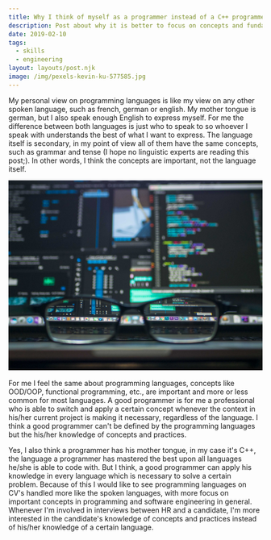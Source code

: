 ```yaml
---
title: Why I think of myself as a programmer instead of a C++ programmer
description: Post about why it is better to focus on concepts and fundamentals instead of short-living technologies in education.
date: 2019-02-10
tags:
  - skills
  - engineering
layout: layouts/post.njk
image: /img/pexels-kevin-ku-577585.jpg
---
```


My personal view on programming languages is like my view on any other spoken language, such as french, german or english. My mother tongue is german, but I also speak enough English to express myself. For me the difference between both languages is just who to speak to so whoever I speak with understands the best of what I want to express. The language itself is secondary, in my point of view all of them have the same concepts, such as grammar and tense (I hope no linguistic experts are reading this post;). In other words, I think the concepts are important, not the language itself.

![Hero Image: Glasses in front of laptop, Foto von Kevin Ku von Pexels](/img/pexels-kevin-ku-577585.jpg)

For me I feel the same about programming languages, concepts like OOD/OOP, functional programming, etc., are important and more or less common for most languages. A good programmer is for me a professional who is able to switch and apply a certain concept whenever the context in his/her current project is making it necessary, regardless of the language. I think a good programmer can't be defined by the programming languages but the his/her knowledge of concepts and practices.

Yes, I also think a programmer has his mother tongue, in my case it's C++, the language a programmer has mastered the best upon all languages he/she is able to code with. But I think, a good programmer can apply his knowledge in every language which is necessary to solve a certain problem. Because of this I would like to see programming languages on CV's handled more like the spoken languages, with more focus on important concepts in programming and software engineering in general. Whenever I'm involved in interviews between HR and a candidate, I'm more interested in the candidate's knowledge of concepts and practices instead of his/her knowledge of a certain language.